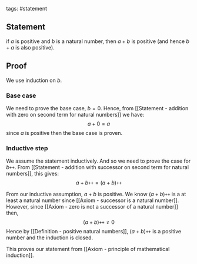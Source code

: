 tags: #statement 

## Statement

if $a$ is positive and $b$ is a natural number, then $a + b$ is positive (and hence $b+a$ is also positive).

## Proof

We use induction on $b$.

### Base case

We need to prove the base case, $b = 0$.
Hence, from [[Statement - addition with zero on second term for natural numbers]] we have:
$$a + 0 = a$$
since $a$ is positive then the base case is proven.

### Inductive step

We assume the statement inductively. And so we need to prove the case for $b\texttt{++}$.
From [[Statement - addition with successor on second term for natural numbers]], this gives:
$$ a + b\texttt{++} = (a + b)\texttt{++}$$

From our inductive assumption, $a + b$ is positive. We know $(a + b)\texttt{++}$ is a at least a natural number since [[Axiom - successor is a natural number]]. However, since [[Axiom - zero is not a successor of a natural number]] then, $$(a + b)\texttt{++} \neq 0$$
Hence by [[Definition - positive natural numbers]], $(a + b)\texttt{++}$ is a positive number and the induction is closed.

This proves our statement from [[Axiom - principle of mathematical induction]].